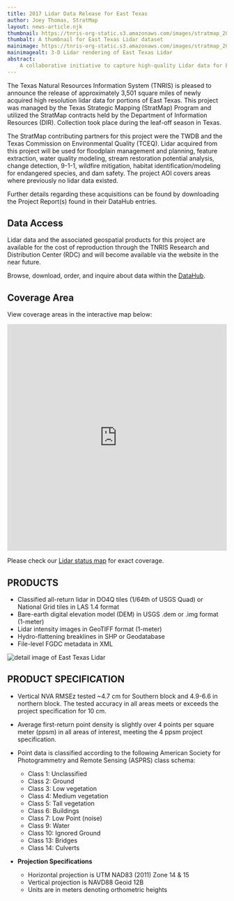 ```yaml
---
title: 2017 Lidar Data Release for East Texas
author: Joey Thomas, StratMap
layout: news-article.njk
thumbnail: https://tnris-org-static.s3.amazonaws.com/images/stratmap_2017_50cm_east_texas_lidar_th.jpg
thumbalt: A thumbnail for East Texas Lidar dataset
mainimage: https://tnris-org-static.s3.amazonaws.com/images/stratmap_2017_50cm_east_texas_lidar_overview.jpg
mainimagealt: 3-D Lidar rendering of East Texas Lidar
abstract:
    A collaborative initiative to capture high-quality Lidar data for East Texas
---
```


The Texas Natural Resources Information System (TNRIS) is pleased to announce the release of approximately 3,501 square miles of newly acquired high resolution lidar data for portions of East Texas. This project was managed by the Texas Strategic Mapping (StratMap) Program and utilized the StratMap contracts held by the Department of Information Resources (DIR). Collection took place during the leaf-off season in Texas.

The StratMap contributing partners for this project were the TWDB and the Texas Commission on Environmental Quality (TCEQ). Lidar acquired from this project will be used for floodplain management and planning, feature extraction, water quality modeling, stream restoration potential analysis, change detection, 9-1-1, wildfire mitigation, habitat identification/modeling for endangered species, and dam safety. The project AOI covers areas where previously no lidar data existed.

Further details regarding these acquisitions can be found by downloading the Project Report(s) found in their DataHub entries.

## Data Access
<div class="media">
  <div class="media-body">
    <p>Lidar data and the associated geospatial products for this project are available for the cost of reproduction through the TNRIS Research and Distribution Center (RDC) and will become available via the website in the near future.</p>
    <p>
      Browse, download, order, and inquire about data within the <a href="https://data.tnris.org">DataHub</a>.
    </p>
  </div>
</div>

## Coverage Area

View coverage areas in the interactive map below:

<iframe width="100%" height="520" frameborder="0" src="https://tnris-twdb.carto.com/u/tnris/builder/bbedf274-2141-4b1c-a443-8d339e7a9e7c/embed" allowfullscreen webkitallowfullscreen mozallowfullscreen oallowfullscreen msallowfullscreen></iframe>

Please check our [Lidar status map](https://tnris-twdb.carto.com/u/tnris-sm/viz/a47e9bc6-2454-11e7-bcd5-0e3ebc282e83/public_map) for exact coverage.

## PRODUCTS
- Classified all-return lidar in DO4Q tiles (1/64th of USGS Quad) or National Grid tiles in LAS 1.4 format
- Bare-earth digital elevation model (DEM) in USGS .dem or .img format (1-meter)
- Lidar intensity images in GeoTIFF format (1-meter)
- Hydro-flattening breaklines in SHP or Geodatabase
- File-level FGDC metadata in XML


<img class="img-responsive" src="https://tnris-org-static.s3.amazonaws.com/images/stratmap_2017_50cm_east_texas_lidar_detail.jpg" alt="detail image of East Texas Lidar">

## PRODUCT SPECIFICATION
- Vertical NVA RMSEz tested ~4.7 cm for Southern block and 4.9-6.6 in northern block. The tested accuracy in all areas meets or exceeds the project specification for 10 cm.
- Average first-return point density is slightly over 4 points per square meter (ppsm) in all areas of interest, meeting the 4 ppsm  project specification.

- Point data is classified according to the following American Society for Photogrammetry and Remote Sensing (ASPRS) class schema:
  * Class 1:  Unclassified
  * Class 2:  Ground
  * Class 3:  Low vegetation
  * Class 4:  Medium vegetation
  * Class 5:  Tall vegetation
  * Class 6:  Buildings
  * Class 7:  Low Point (noise)
  * Class 9:  Water
  * Class 10: Ignored Ground
  * Class 13: Bridges
  * Class 14: Culverts

- **Projection Specifications**
  + Horizontal projection is UTM NAD83 (2011) Zone 14 & 15
  + Vertical projection is NAVD88 Geoid 12B
  + Units are in meters denoting orthometric heights

